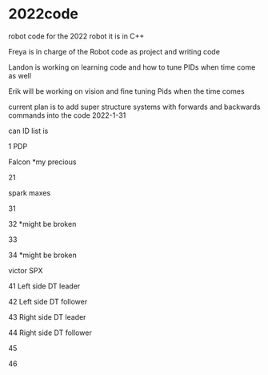 # 2022code
robot code for the 2022 robot it is in C++ 

Freya is in charge of the Robot code as project and writing code 

Landon is working on learning code and how to tune PIDs when time come as well

Erik will be working on vision and fine tuning Pids when the time comes 

current plan is to add super structure systems with forwards and backwards commands into the code 2022-1-31



can ID list is 

1 PDP

Falcon *my precious

21

spark maxes

31 

32 *might be broken

33

34 *might be broken

victor SPX 

41 Left side DT leader

42 Left side DT follower 

43 Right side DT leader

44 Right side DT follower 

45

46
